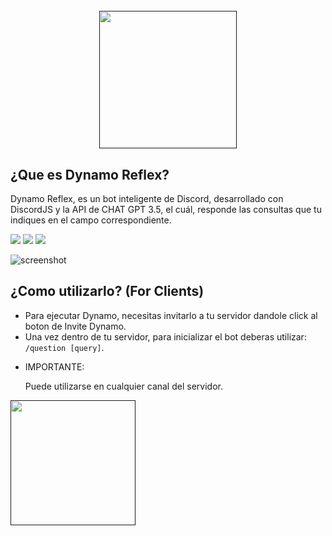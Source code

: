 <h1 align="center">
  <br>
  <a href=""><img src="https://media.discordapp.net/attachments/1197653255526826034/1197755209724727316/logo-dinamowhite.jpg?ex=65bc6b77&is=65a9f677&hm=4d5ed53d64037956f424888a27f783b1d7e89c39745834aa6a4fbf2ec775d557&=&format=webp"width="220"></a>
</h1>

## ¿Que es Dynamo Reflex?
<p>Dynamo Reflex, es un bot inteligente de Discord, desarrollado con DiscordJS y la API de CHAT GPT 3.5, el cuál, responde las consultas que tu indiques en el campo correspondiente.</p>

<div align="left">
    <img src="https://img.shields.io/badge/DiscordJS-30adf0">
  <img src="https://img.shields.io/badge/NodeJS-038005">
  <img src="https://img.shields.io/badge/GPT-3.5-32ba6f">
</div>

![screenshot](https://res.cloudinary.com/dn7fidyht/image/upload/v1705599828/ohsorp90ppcvquxwvkv4.png)


## ¿Como utilizarlo? (For Clients)
* Para ejecutar Dynamo, necesitas invitarlo a tu servidor dandole click al boton de Invite Dynamo.
* Una vez dentro de tu servidor, para inicializar el bot deberas utilizar: `/question [query]`.
* <p>IMPORTANTE:</p> Puede utilizarse en cualquier canal del servidor.

<div align="left">
  <a href=""><img src="https://media.discordapp.net/attachments/1197653255526826034/1198002096998465566/invitedynamo.png?ex=65bd5165&is=65aadc65&hm=93524b392636ddb5f963f31380c061573ff89977fc298c32dcf8e6d0151dced7&=&format=webp&quality=lossless" width="200"></a>
</div>
